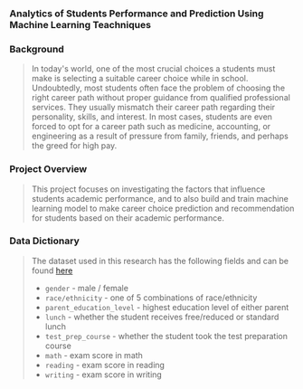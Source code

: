 ### Analytics of Students Performance and Prediction Using Machine Learning Teachniques

### Background 
> In today's world, one of the most crucial choices a students must make is selecting a suitable career choice while in school.  
Undoubtedly, most students often face the problem of choosing the right career path without proper guidance from qualified professional services. They usually mismatch their career path regarding their personality, skills, and interest. In most cases, students are even forced to opt for a career path such as medicine, accounting, or engineering as a result of pressure from family, friends, and perhaps the greed for high pay.

### Project Overview
> This project focuses on investigating the factors that influence students academic performance, and to also build and train machine learning model to make career choice prediction and recommendation for students based on their academic performance.  


### Data Dictionary 
> The dataset used in this research has the following fields and can be found [here](http://roycekimmons.com/tools/generated_data/exams)
> - `gender` - male / female
> - `race/ethnicity` - one of 5 combinations of race/ethnicity
> - `parent_education_level` -  highest education level of either parent
> - `lunch` - whether the student receives free/reduced or standard lunch
> - `test_prep_course` - whether the student took the test preparation course
> - `math` -  exam score in math 
> - `reading` -  exam score in reading 
> - `writing` -  exam score in writing 
